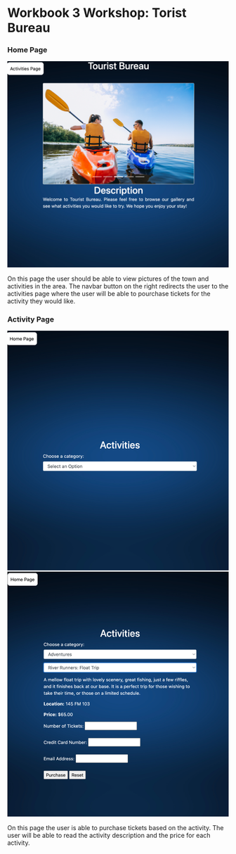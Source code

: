 # Workbook 3 Workshop: Torist Bureau

<h3>Home Page</h3>
<img src="/images/readme/home.png">
<p>On this page the user should be able to view pictures of the town and activities in the area. The navbar button on the right redirects the user to the activities page where the user will be able to pourchase tickets for the activity they would like.</p>


<h3>Activity Page</h3>
<img src="/images/readme/activity1.png">
<img src="/images/readme/activity2.png">
<p>On this page the user is able to purchase tickets based on the activity. The user will be able to read the activity description and the price for each activity.</p>


